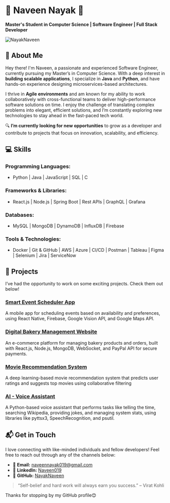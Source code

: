 # 🚀 Naveen Nayak 🤖

**Master's Student in Computer Science | Software Engineer | Full Stack Developer**  

<p align="left">
   <img src="https://komarev.com/ghpvc/?username=NayakNaveen&label=Profile%20Views&color=0e75b6&style=flat" alt="NayakNaveen" />
</p>

## 🌟 About Me

Hey there! I'm Naveen, a passionate and experienced Software Engineer, currently pursuing my Master’s in Computer Science. With a deep interest in **building scalable applications**, I specialize in **Java** and **Python**, and have hands-on experience designing microservices-based architectures.  

I thrive in **Agile environments** and am known for my ability to work collaboratively with cross-functional teams to deliver high-performance software solutions on time. I enjoy the challenge of translating complex problems into elegant, efficient solutions, and I’m constantly exploring new technologies to stay ahead in the fast-paced tech world.

🔍 **I’m currently looking for new opportunities** to grow as a developer and contribute to projects that focus on innovation, scalability, and efficiency.


## 💻 Skills

### **Programming Languages:**
- Python | Java | JavaScript | SQL | C

### **Frameworks & Libraries:**
- React.js | Node.js | Spring Boot | Rest APIs | GraphQL | Grafana

### **Databases:**
- MySQL | MongoDB | DynamoDB | InfluxDB | Firebase

### **Tools & Technologies:**
- Docker | Git & GitHub | AWS | Azure | CI/CD | Postman | Tableau | Figma | Selenium | Jira | ServiceNow


## 🚀 Projects

I’ve had the opportunity to work on some exciting projects. Check them out below!

### [Smart Event Scheduler App](https://github.com/NayakNaveen/event_management_app)
A mobile app for scheduling events based on availability and preferences, using React Native, Firebase, Google Vision API, and Google Maps API.

### [Digital Bakery Management Website](https://github.com/NayakNaveen/digital-bakery.git)
An e-commerce platform for managing bakery products and orders, built with React.js, Node.js, MongoDB, WebSocket, and PayPal API for secure payments.

### [Movie Recommendation System](https://github.com/NayakNaveen/ml-movie-recommender)
A deep learning-based movie recommendation system that predicts user ratings and suggests top movies using collaborative filtering

### [AI - Voice Assistant](https://github.com/NayakNaveen/AI_Bot)
A Python-based voice assistant that performs tasks like telling the time, searching Wikipedia, providing jokes, and managing system stats, using libraries like pyttsx3, SpeechRecognition, and psutil.


## 📬 Get in Touch

I love connecting with like-minded individuals and fellow developers! Feel free to reach out through any of the channels below:

- 📧 **Email:** [naveennayak019@gmail.com](mailto:naveennayak019@gmail.com)
- 💼 **LinkedIn:** [Naveen019](https://www.linkedin.com/in/Naveen019)
- 🐙 **GitHub:** [NayakNaveen](https://github.com/NayakNaveen)


> “Self-belief and hard work will always earn you success.” – Virat Kohli

Thanks for stopping by my GitHub profile😊
